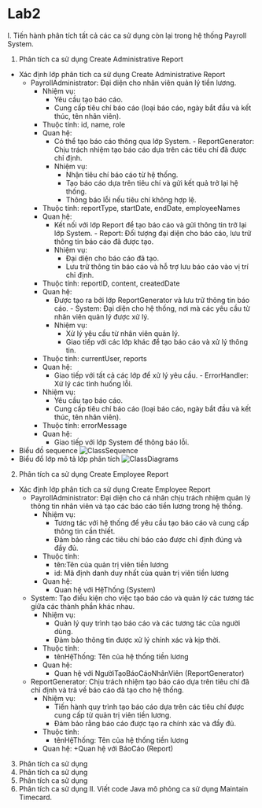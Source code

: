 # Lab2 
I. Tiến hành phân tích tất cả các ca sử dụng còn lại trong hệ thống Payroll System.
 1. Phân tích ca sử dụng Create Administrative Report
   - Xác định lớp phân tích ca sử dụng Create Administrative Report
     - PayrollAdministrator: Đại diện cho nhân viên quản lý tiền lương.
       - Nhiệm vụ:
           + Yêu cầu tạo báo cáo.
           + Cung cấp tiêu chí báo cáo (loại báo cáo, ngày bắt đầu và kết thúc, tên nhân viên).
       - Thuộc tính: id, name, role
       - Quan hệ:
           + Có thể tạo báo cáo thông qua lớp System.
    - ReportGenerator: Chịu trách nhiệm tạo báo cáo dựa trên các tiêu chí đã được chỉ định.
         - Nhiệm vụ:
           + Nhận tiêu chí báo cáo từ hệ thống.
           + Tạo báo cáo dựa trên tiêu chí và gửi kết quả trở lại hệ thống.
           + Thông báo lỗi nếu tiêu chí không hợp lệ.
       - Thuộc tính: reportType, startDate, endDate, employeeNames
       - Quan hệ:
           + Kết nối với lớp Report để tạo báo cáo và gửi thông tin trở lại lớp System.
    - Report: Đối tượng đại diện cho báo cáo, lưu trữ thông tin báo cáo đã được tạo.
         - Nhiệm vụ:
           + Đại diện cho báo cáo đã tạo.
           + Lưu trữ thông tin báo cáo và hỗ trợ lưu báo cáo vào vị trí chỉ định.
       - Thuộc tính: reportID, content, createdDate
       - Quan hệ:
           + Được tạo ra bởi lớp ReportGenerator và lưu trữ thông tin báo cáo.
    - System: Đại diện cho hệ thống, nơi mà các yêu cầu từ nhân viên quản lý được xử lý.
         - Nhiệm vụ:
           + Xử lý yêu cầu từ nhân viên quản lý.
           + Giao tiếp với các lớp khác để tạo báo cáo và xử lý thông tin.
       - Thuộc tính: currentUser, reports
       - Quan hệ:
           + Giao tiếp với tất cả các lớp để xử lý yêu cầu.
    - ErrorHandler: Xử lý các tình huống lỗi.
       - Nhiệm vụ:
           + Yêu cầu tạo báo cáo.
           + Cung cấp tiêu chí báo cáo (loại báo cáo, ngày bắt đầu và kết thúc, tên nhân viên).
       - Thuộc tính: errorMessage
       - Quan hệ:
           + Giao tiếp với lớp System để thông báo lỗi.
  - Biểu đồ sequence
    ![ClassSequence](https://planttext.com/api/plantuml/png/f5JFQi8m6B_dANBKmrwWXo7pieC8Wo9UkrfiM1TBJSKTnmuolEZ9qmv5na0eUDYfOUmGyJto17k5VMctBksgKrT88ScNtv_l-v8F_juOCYjWuQs7B9iD0dmLocH9pK3oQOU85JM9vFUqjLrl8zf7FiGIc_WMPVXIyedfIZulhRVxsxNaJyIKIJIu4D6W2QCGKRdObJnkYRUMv0k2q5uP-EnSPpVmdLY5s9R9IrWWhTMLAJAoc5DGYxI9mjfBPc0R8XytCzYbhWdxOTCLiSPnd5OxfFscJ9xzAgYIiCfK6fWLJ3AIkWSWpMvr4P3bCMpcyHYObZxsW1HX-2eFAHs7KEy5A6I01P2lN9CwTrmzN9W-K1K_pPLSAo8RVdNaU4D7DtdZYbV0FTIhteS67ckpMcPI3wZsPgQCcndedFXPG__BvM-y6ijCRURfchAr862TzX3gEOTq0V24ECzQgk_KEwUWj1u-tgf-mJhARo1Y1Ve5TkBzga0goVffQq-tC8A3KCZlfjxPnsCHsMrN9Z7TJV67ywoCYg5R1YlNKd_06h2fdknF0000__y30000)
  - Biểu đồ lớp mô tả lớp phân tích
    ![ClassDiagrams](https://planttext.com/api/plantuml/png/V5EnQiCm4Dtz5JUcWt_0GmbDXWuXK6fAryG9ji2LWoELbjAXT0WbIpAL3XrCAOL084CdYz11mV-XB-WlL98TMt6I3WRftjszTq_dN_RJ79DUJEXDQ7bXRpo62ohI3-p6Wasl45zW5mdsX3lPAakm3myMW0sN94RoGYHitj50tW3k-OAsHFf5NP4cqHbFefRy6YSQz2Zs9VWvSf5A2_Yobb1MIqfgO8zM8V1Si8aR23O_9CS0SpfvVjdCv30uECOOo0cViQgQbaY_E3Ym3UtbkW7_nlvc9YEJKKUmLzGWPiWfT1dIktws4kmTxHYZXm0WEsQHhTQoIwL4fzy9jkpmTSvhKEnqBQt1WhsXDjMcbC7DNDlIbiI5Mw5f-QsQCJOKvBmyyRg1I9Tg9MX3okf7KJZiuKh2jI6jza9xbXsPvVybjErJSmiS80L0f3ZBt0-LUT1qH-yPU6hHSkj1FJbuoj_3pwHwLUNrcZghQOAZ9uIGho7KGpU7UA3-k3y0003__mC0)
 2. Phân tích ca sử dụng Create Employee Report
  - Xác định lớp phân tích ca sử dụng Create Employee Report
    - PayrollAdministrator: Đại diện cho cá nhân chịu trách nhiệm quản lý thông tin nhân viên và tạo các báo cáo tiền lương trong hệ thống.
       - Nhiệm vụ:
           + Tương tác với hệ thống để yêu cầu tạo báo cáo và cung cấp thông tin cần thiết.
           + Đảm bảo rằng các tiêu chí báo cáo được chỉ định đúng và đầy đủ.
       - Thuộc tính:
           + tên:Tên của quản trị viên tiền lương
           + id: Mã định danh duy nhất của quản trị viên tiền lương
       - Quan hệ:
           + Quan hệ với HệThống (System)
    - System: Tạo điều kiện cho việc tạo báo cáo và quản lý các tương tác giữa các thành phần khác nhau.
       - Nhiệm vụ:
           + Quản lý quy trình tạo báo cáo và các tương tác của người dùng.
           + Đảm bảo thông tin được xử lý chính xác và kịp thời.
       - Thuộc tính:
           + tênHệThống: Tên của hệ thống tiền lương
       - Quan hệ:
           + Quan hệ với NgườiTạoBáoCáoNhânViên (ReportGenerator)
    - ReportGenerator: Chịu trách nhiệm tạo báo cáo dựa trên tiêu chí đã chỉ định và trả về báo cáo đã tạo cho hệ thống.
       - Nhiệm vụ:
           + Tiến hành quy trình tạo báo cáo dựa trên các tiêu chí được cung cấp từ quản trị viên tiền lương.
           + Đảm bảo rằng báo cáo được tạo ra chính xác và đầy đủ.
       - Thuộc tính:
           + tênHệThống: Tên của hệ thống tiền lương
       - Quan hệ:
           +Quan hệ với BáoCáo (Report)
 3. Phân tích ca sử dụng 
 4. Phân tích ca sử dụng
 5. Phân tích ca sử dụng
 6. Phân tích ca sử dụng
II. Viết code Java mô phỏng ca sử dụng Maintain Timecard.
